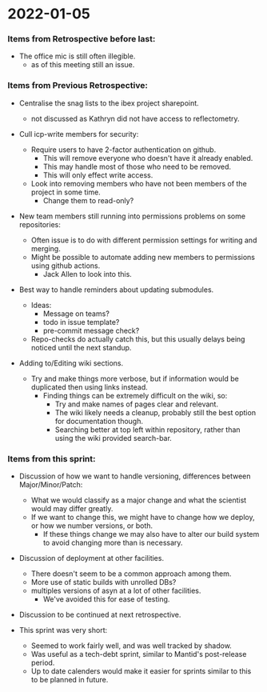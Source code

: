 # 2022-01-05

### Items from Retrospective before last:
 - The office mic is still often illegible.
   - as of this meeting still an issue.

### Items from Previous Retrospective:
 - Centralise the snag lists to the ibex project sharepoint.
   - not discussed as Kathryn did not have access to reflectometry.

 - Cull icp-write members for security:
   - Require users to have 2-factor authentication on github.
     - This will remove everyone who doesn't have it already enabled.
     - This may handle most of those who need to be removed.
     - This will only effect write access.
   - Look into removing members who have not been members of the project in some time.
     - Change them to read-only?

 - New team members still running into permissions problems on some repositories:
   - Often issue is to do with different permission settings for writing and merging.
   - Might be possible to automate adding new members to permissions using github actions.
     - Jack Allen to look into this.

 - Best way to handle reminders about updating submodules.
   - Ideas:
     - Message on teams?
     - todo in issue template?
     - pre-commit message check?
   - Repo-checks do actually catch this, but this usually delays being noticed until the next standup.

 - Adding to/Editing wiki sections.
   - Try and make things more verbose, but if information would be duplicated then using links instead.
     - Finding things can be extremely difficult on the wiki, so:
       - Try and make names of pages clear and relevant.
       - The wiki likely needs a cleanup, probably still the best option for documentation though.
       - Searching better at top left within repository, rather than using the wiki provided search-bar.


### Items from this sprint:
  - Discussion of how we want to handle versioning, differences between Major/Minor/Patch:
    - What we would classify as a major change and what the scientist would may differ greatly.
    - If we want to change this, we might have to change how we deploy, or how we number versions, or both.
      - If these things change we may also have to alter our build system to avoid changing more than is necessary.
   - Discussion of deployment at other facilities.
     - There doesn't seem to be a common approach among them.
     - More use of static builds with unrolled DBs?
     - multiples versions of asyn at a lot of other facilities.
       - We've avoided this for ease of testing.
   - Discussion to be continued at next retrospective.

 - This sprint was very short:
   - Seemed to work fairly well, and was well tracked by shadow.
   - Was useful as a tech-debt sprint, similar to Mantid's post-release period.
   - Up to date calenders would make it easier for sprints similar to this to be planned in future.